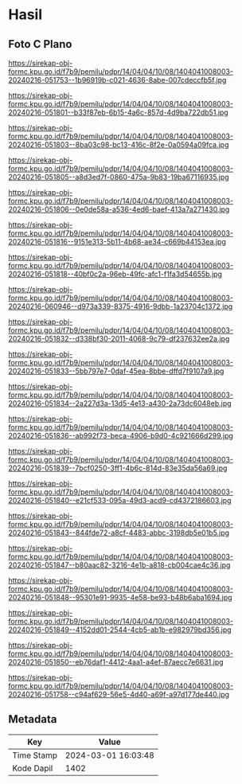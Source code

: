 # Hasil

## Foto C Plano

https://sirekap-obj-formc.kpu.go.id/f7b9/pemilu/pdpr/14/04/04/10/08/1404041008003-20240216-051753--1b96919b-c021-4636-8abe-007cdeccfb5f.jpg

https://sirekap-obj-formc.kpu.go.id/f7b9/pemilu/pdpr/14/04/04/10/08/1404041008003-20240216-051801--b33f87eb-6b15-4a6c-857d-4d9ba722db51.jpg

https://sirekap-obj-formc.kpu.go.id/f7b9/pemilu/pdpr/14/04/04/10/08/1404041008003-20240216-051803--8ba03c98-bc13-416c-8f2e-0a0594a09fca.jpg

https://sirekap-obj-formc.kpu.go.id/f7b9/pemilu/pdpr/14/04/04/10/08/1404041008003-20240216-051805--a8d3ed7f-0860-475a-9b83-19ba67116935.jpg

https://sirekap-obj-formc.kpu.go.id/f7b9/pemilu/pdpr/14/04/04/10/08/1404041008003-20240216-051806--0e0de58a-a536-4ed6-baef-413a7a271430.jpg

https://sirekap-obj-formc.kpu.go.id/f7b9/pemilu/pdpr/14/04/04/10/08/1404041008003-20240216-051816--9151e313-5b11-4b68-ae34-c669b44153ea.jpg

https://sirekap-obj-formc.kpu.go.id/f7b9/pemilu/pdpr/14/04/04/10/08/1404041008003-20240216-051818--40bf0c2a-96eb-49fc-afc1-f1fa3d54655b.jpg

https://sirekap-obj-formc.kpu.go.id/f7b9/pemilu/pdpr/14/04/04/10/08/1404041008003-20240216-060946--d973a339-8375-4916-9dbb-1a23704c1372.jpg

https://sirekap-obj-formc.kpu.go.id/f7b9/pemilu/pdpr/14/04/04/10/08/1404041008003-20240216-051832--d338bf30-2011-4068-9c79-df237632ee2a.jpg

https://sirekap-obj-formc.kpu.go.id/f7b9/pemilu/pdpr/14/04/04/10/08/1404041008003-20240216-051833--5bb797e7-0daf-45ea-8bbe-dffd7f9107a9.jpg

https://sirekap-obj-formc.kpu.go.id/f7b9/pemilu/pdpr/14/04/04/10/08/1404041008003-20240216-051834--2a227d3a-13d5-4e13-a430-2a73dc6048eb.jpg

https://sirekap-obj-formc.kpu.go.id/f7b9/pemilu/pdpr/14/04/04/10/08/1404041008003-20240216-051836--ab992f73-beca-4906-b9d0-4c921666d299.jpg

https://sirekap-obj-formc.kpu.go.id/f7b9/pemilu/pdpr/14/04/04/10/08/1404041008003-20240216-051839--7bcf0250-3ff1-4b6c-814d-83e35da56a69.jpg

https://sirekap-obj-formc.kpu.go.id/f7b9/pemilu/pdpr/14/04/04/10/08/1404041008003-20240216-051840--e21cf533-095a-49d3-acd9-cd4372186603.jpg

https://sirekap-obj-formc.kpu.go.id/f7b9/pemilu/pdpr/14/04/04/10/08/1404041008003-20240216-051843--844fde72-a8cf-4483-abbc-3198db5e01b5.jpg

https://sirekap-obj-formc.kpu.go.id/f7b9/pemilu/pdpr/14/04/04/10/08/1404041008003-20240216-051847--b80aac82-3216-4e1b-a818-cb004cae4c36.jpg

https://sirekap-obj-formc.kpu.go.id/f7b9/pemilu/pdpr/14/04/04/10/08/1404041008003-20240216-051848--95301e91-9935-4e58-be93-b48b6aba1694.jpg

https://sirekap-obj-formc.kpu.go.id/f7b9/pemilu/pdpr/14/04/04/10/08/1404041008003-20240216-051849--4152dd01-2544-4cb5-ab1b-e982979bd356.jpg

https://sirekap-obj-formc.kpu.go.id/f7b9/pemilu/pdpr/14/04/04/10/08/1404041008003-20240216-051850--eb76daf1-4412-4aa1-a4ef-87aecc7e6631.jpg

https://sirekap-obj-formc.kpu.go.id/f7b9/pemilu/pdpr/14/04/04/10/08/1404041008003-20240216-051758--c94af629-56e5-4d40-a69f-a97d177de440.jpg


## Metadata

| Key        | Value               |
| ---------- | ------------------- |
| Time Stamp | 2024-03-01 16:03:48 |
| Kode Dapil | 1402                |




